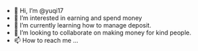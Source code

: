 - 👋 Hi, I’m @yuqi17
- 👀 I’m interested in earning and spend money
- 🌱 I’m currently learning how to manage deposit.
- 💞️ I’m looking to collaborate on making money for kind people.
- 📫 How to reach me ...

<!---
yuqi17/yuqi17 is a ✨ special ✨ repository because its `README.md` (this file) appears on your GitHub profile.
You can click the Preview link to take a look at your changes.
--->
